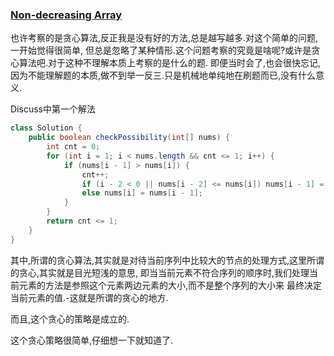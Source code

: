 ### [Non-decreasing Array](https://leetcode.com/problems/non-decreasing-array/description/)

也许考察的是贪心算法,反正我是没有好的方法,总是越写越多.对这个简单的问题,一开始觉得很简单,
但总是忽略了某种情形.这个问题考察的究竟是啥呢?或许是贪心算法吧.对于这种不理解本质上考察的是什么的题.
即便当时会了,也会很快忘记,因为不能理解题的本质,做不到举一反三.只是机械地单纯地在刷题而已,没有什么意义.

Discuss中第一个解法

```Java
class Solution {
    public boolean checkPossibility(int[] nums) {
        int cnt = 0;
        for (int i = 1; i < nums.length && cnt <= 1; i++) {
            if (nums[i - 1] > nums[i]) {
                cnt++;
                if (i - 2 < 0 || nums[i - 2] <= nums[i]) nums[i - 1] = nums[i];
                else nums[i] = nums[i - 1];
            }
        }
        return cnt <= 1;
    }
}
```

其中,所谓的贪心算法,其实就是对待当前序列中比较大的节点的处理方式,这里所谓的贪心,其实就是目光短浅的意思,
即当当前元素不符合序列的顺序时,我们处理当前元素的方法是参照这个元素两边元素的大小,而不是整个序列的大小来
最终决定当前元素的值.-这就是所谓的贪心的地方.

而且,这个贪心的策略是成立的.

这个贪心策略很简单,仔细想一下就知道了.